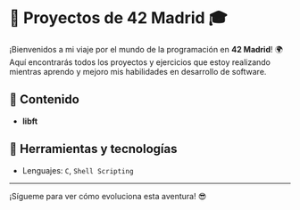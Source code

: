 # 🚀 Proyectos de 42 Madrid 🎓

¡Bienvenidos a mi viaje por el mundo de la programación en **42 Madrid**! 🌍 Aquí encontrarás todos los proyectos y ejercicios que estoy realizando mientras aprendo y mejoro mis habilidades en desarrollo de software.

## 📁 Contenido

- **libft**

## 🔧 Herramientas y tecnologías

- Lenguajes: `C`, `Shell Scripting`

---

¡Sígueme para ver cómo evoluciona esta aventura! 😎
